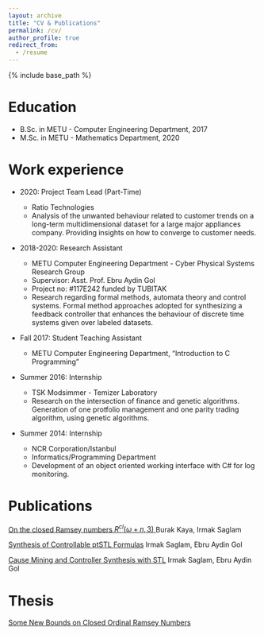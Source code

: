 ```yaml
---
layout: archive
title: "CV & Publications"
permalink: /cv/
author_profile: true
redirect_from:
  - /resume
---
```


{% include base_path %}

Education
======
* B.Sc. in METU - Computer Engineering Department, 2017
* M.Sc. in METU - Mathematics Department, 2020

Work experience
======

* 2020: Project Team Lead (Part-Time)
  * Ratio Technologies
  * Analysis of the unwanted behaviour related to customer trends on a long-term multidimensional dataset for a large major appliances company. Providing insights on how to converge to customer needs.

* 2018-2020: Research Assistant
  * METU Computer Engineering Department - Cyber Physical Systems Research Group
  * Supervisor: Asst. Prof. Ebru Aydin Gol
  * Project no: #117E242 funded by TUBITAK
  * Research regarding formal methods, automata theory and control systems. Formal method approaches adopted for synthesizing a feedback controller that enhances the behaviour of discrete time systems given over labeled datasets.

* Fall 2017: Student Teaching Assistant
  * METU Computer Engineering Department, “Introduction to C Programming”

* Summer 2016: Internship
  * TSK Modsimmer - Temizer Laboratory
  * Research on the intersection of finance and genetic algorithms. Generation of one protfolio management and one parity trading algorithm, using genetic algorithms. 

* Summer 2014: Internship
  * NCR Corporation/Istanbul
  * Informatics/Programming Department
  * Development of an object oriented working interface with C# for log monitoring.


Publications
======
[On the closed Ramsey numbers $R^{cl}(\omega+n, 3)$ ](https://link.springer.com/article/10.1007/s11856-021-2239-5)
Burak Kaya, Irmak Saglam

[Synthesis of Controllable ptSTL Formulas](https://ieeexplore.ieee.org/document/9302190)
Irmak Saglam, Ebru Aydin Gol

[Cause Mining and Controller Synthesis with STL](https://www.semanticscholar.org/paper/Cause-Mining-and-Controller-Synthesis-with-STL-Saglam-Gol/5d24446a3e7196ffaf6f694b2bec4f85de30ed2f)
Irmak Saglam, Ebru Aydin Gol

 
Thesis
======

[Some New Bounds on Closed Ordinal Ramsey Numbers](https://open.metu.edu.tr/handle/11511/89646)
